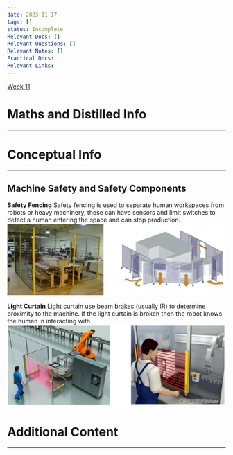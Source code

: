 ```yaml
---
date: 2023-11-17
tags: []
status: Incomplete
Relevant Docs: []
Relevant Questions: []
Relevant Notes: []
Practical Docs: 
Relevant Links:
---
```

[Week 11](Attachments/Robotic_and_Automation-Week%2011.pdf)
# Maths and Distilled Info
---




# Conceptual Info
---

## Machine Safety and Safety Components

**Safety Fencing**
Safety fencing is used to separate human workspaces from robots or heavy machinery, these can have sensors and limit switches to detect a human entering the space and can stop production.
![](Attachments/Pasted%20image%2020231119143850.png)

**Light Curtain**
Light curtain use beam brakes (usually IR) to determine proximity to the machine. If the light curtain is broken then the robot knows the human in interacting with 
![](Attachments/Pasted%20image%2020231119144002.png)



# Additional Content
---
